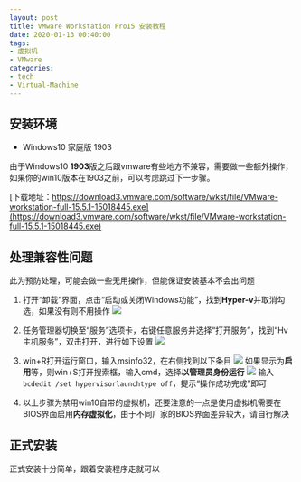 ```yaml
---
layout: post
title: VMware Workstation Pro15 安装教程
date: 2020-01-13 00:40:00
tags:
- 虚拟机
- VMware
categories:
- tech
- Virtual-Machine
---
```


## 安装环境

* Windows10 家庭版 1903

由于Windows10 **1903**版之后跟vmware有些地方不兼容，需要做一些额外操作，如果你的win10版本在1903之前，可以考虑跳过下一步骤。

[下载地址：https://download3.vmware.com/software/wkst/file/VMware-workstation-full-15.5.1-15018445.exe](https://download3.vmware.com/software/wkst/file/VMware-workstation-full-15.5.1-15018445.exe)

## 处理兼容性问题

此为预防处理，可能会做一些无用操作，但能保证安装基本不会出问题

1. 打开“卸载”界面，点击“启动或关闭Windows功能”，找到**Hyper-v**并取消勾选，如果没有则不用操作
  ![][01-卸载界面]
2. 任务管理器切换至“服务”选项卡，右键任意服务并选择“打开服务”，找到“Hv 主机服务”，双击打开，进行如下设置
  ![][02-禁用主机服务]
3. win+R打开运行窗口，输入msinfo32，在右侧找到以下条目
  ![][03-系统摘要]
  如果显示为**启用**等，则win+S打开搜索框，输入cmd，选择**以管理员身份运行**
  ![][04-管理员运行cmd]
  输入`bcdedit /set hypervisorlaunchtype off`，提示“操作成功完成”即可

4. 以上步骤为禁用win10自带的虚拟机，还要注意的一点是使用虚拟机需要在BIOS界面启用**内存虚拟化**，由于不同厂家的BIOS界面差异较大，请自行解决

## 正式安装

正式安装十分简单，跟着安装程序走就可以

[01-卸载界面]: http://static.wilfredshen.cn/images/VMware%20Workstation%20Pro15%20%E5%AE%89%E8%A3%85%E6%95%99%E7%A8%8B/01-%E5%8D%B8%E8%BD%BD%E7%95%8C%E9%9D%A2.png
[02-禁用主机服务]: http://static.wilfredshen.cn/images/VMware%20Workstation%20Pro15%20%E5%AE%89%E8%A3%85%E6%95%99%E7%A8%8B/02-%E7%A6%81%E7%94%A8%E4%B8%BB%E6%9C%BA%E6%9C%8D%E5%8A%A1.png
[03-系统摘要]: http://static.wilfredshen.cn/images/VMware%20Workstation%20Pro15%20%E5%AE%89%E8%A3%85%E6%95%99%E7%A8%8B/03-%E7%B3%BB%E7%BB%9F%E6%91%98%E8%A6%81.png
[04-管理员运行cmd]: http://static.wilfredshen.cn/images/VMware%20Workstation%20Pro15%20%E5%AE%89%E8%A3%85%E6%95%99%E7%A8%8B/04-%E7%AE%A1%E7%90%86%E5%91%98%E8%BF%90%E8%A1%8Ccmd.png
